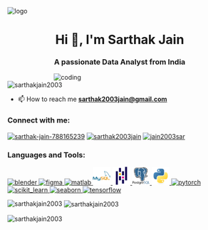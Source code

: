 ![logo](https://cdn-images-1.medium.com/fit/t/1600/480/0*vtLSZJpcGTK-iJ8T.gif)

<h1 align="center">Hi 👋, I'm Sarthak Jain</h1>
<h3 align="center">A passionate Data Analyst from India</h3>

<img align="right" alt="coding" width="400" src="https://www.arkatechture.com/hs-fs/hubfs/Data%20Flow%20Generic-gif.gif?width=539&name=Data%20Flow%20Generic-gif.gif">

<p align="left"> <img src="https://komarev.com/ghpvc/?username=sarthakjain2003&label=Profile%20views&color=0e75b6&style=flat" alt="sarthakjain2003" /> </p>

- 📫 How to reach me **sarthak2003jain@gmail.com**

<h3 align="left">Connect with me:</h3>
<p align="left">
<a href="https://linkedin.com/in/sarthak-jain-788165239" target="blank"><img align="center" src="https://raw.githubusercontent.com/rahuldkjain/github-profile-readme-generator/master/src/images/icons/Social/linked-in-alt.svg" alt="sarthak-jain-788165239" height="30" width="40" /></a>
<a href="https://www.hackerrank.com/sarthak2003jain" target="blank"><img align="center" src="https://raw.githubusercontent.com/rahuldkjain/github-profile-readme-generator/master/src/images/icons/Social/hackerrank.svg" alt="sarthak2003jain" height="30" width="40" /></a>
<a href="https://www.leetcode.com/jain2003sar" target="blank"><img align="center" src="https://raw.githubusercontent.com/rahuldkjain/github-profile-readme-generator/master/src/images/icons/Social/leet-code.svg" alt="jain2003sar" height="30" width="40" /></a>
</p>

<h3 align="left">Languages and Tools:</h3>
<p align="left"> <a href="https://www.blender.org/" target="_blank" rel="noreferrer"> <img src="https://download.blender.org/branding/community/blender_community_badge_white.svg" alt="blender" width="40" height="40"/> </a> <a href="https://www.figma.com/" target="_blank" rel="noreferrer"> <img src="https://www.vectorlogo.zone/logos/figma/figma-icon.svg" alt="figma" width="40" height="40"/> </a> <a href="https://www.mathworks.com/" target="_blank" rel="noreferrer"> <img src="https://upload.wikimedia.org/wikipedia/commons/2/21/Matlab_Logo.png" alt="matlab" width="40" height="40"/> </a> <a href="https://www.mysql.com/" target="_blank" rel="noreferrer"> <img src="https://raw.githubusercontent.com/devicons/devicon/master/icons/mysql/mysql-original-wordmark.svg" alt="mysql" width="40" height="40"/> </a> <a href="https://pandas.pydata.org/" target="_blank" rel="noreferrer"> <img src="https://raw.githubusercontent.com/devicons/devicon/2ae2a900d2f041da66e950e4d48052658d850630/icons/pandas/pandas-original.svg" alt="pandas" width="40" height="40"/> </a> <a href="https://www.postgresql.org" target="_blank" rel="noreferrer"> <img src="https://raw.githubusercontent.com/devicons/devicon/master/icons/postgresql/postgresql-original-wordmark.svg" alt="postgresql" width="40" height="40"/> </a> <a href="https://www.python.org" target="_blank" rel="noreferrer"> <img src="https://raw.githubusercontent.com/devicons/devicon/master/icons/python/python-original.svg" alt="python" width="40" height="40"/> </a> <a href="https://pytorch.org/" target="_blank" rel="noreferrer"> <img src="https://www.vectorlogo.zone/logos/pytorch/pytorch-icon.svg" alt="pytorch" width="40" height="40"/> </a> <a href="https://scikit-learn.org/" target="_blank" rel="noreferrer"> <img src="https://upload.wikimedia.org/wikipedia/commons/0/05/Scikit_learn_logo_small.svg" alt="scikit_learn" width="40" height="40"/> </a> <a href="https://seaborn.pydata.org/" target="_blank" rel="noreferrer"> <img src="https://seaborn.pydata.org/_images/logo-mark-lightbg.svg" alt="seaborn" width="40" height="40"/> </a> <a href="https://www.tensorflow.org" target="_blank" rel="noreferrer"> <img src="https://www.vectorlogo.zone/logos/tensorflow/tensorflow-icon.svg" alt="tensorflow" width="40" height="40"/> </a> </p>

<p><img align="left" src="https://github-readme-stats.vercel.app/api/top-langs?username=sarthakjain2003&show_icons=true&locale=en&layout=compact" alt="sarthakjain2003" /></p>

<p>&nbsp;<img align="center" src="https://github-readme-stats.vercel.app/api?username=sarthakjain2003&show_icons=true&locale=en" alt="sarthakjain2003" /></p>

<p><img align="center" src="https://github-readme-streak-stats.herokuapp.com/?user=sarthakjain2003&" alt="sarthakjain2003" /></p>
